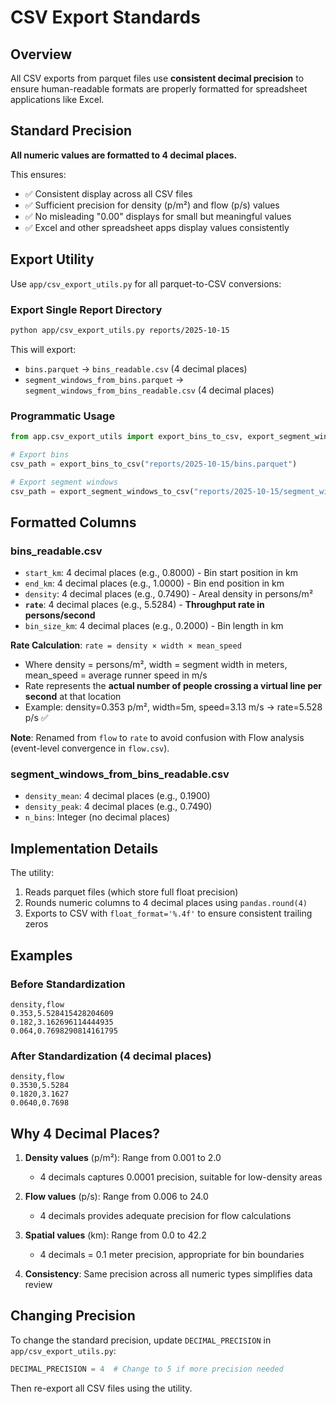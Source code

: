 # CSV Export Standards

## Overview

All CSV exports from parquet files use **consistent decimal precision** to ensure human-readable formats are properly formatted for spreadsheet applications like Excel.

## Standard Precision

**All numeric values are formatted to 4 decimal places.**

This ensures:
- ✅ Consistent display across all CSV files
- ✅ Sufficient precision for density (p/m²) and flow (p/s) values
- ✅ No misleading "0.00" displays for small but meaningful values
- ✅ Excel and other spreadsheet apps display values consistently

## Export Utility

Use `app/csv_export_utils.py` for all parquet-to-CSV conversions:

### Export Single Report Directory

```bash
python app/csv_export_utils.py reports/2025-10-15
```

This will export:
- `bins.parquet` → `bins_readable.csv` (4 decimal places)
- `segment_windows_from_bins.parquet` → `segment_windows_from_bins_readable.csv` (4 decimal places)

### Programmatic Usage

```python
from app.csv_export_utils import export_bins_to_csv, export_segment_windows_to_csv

# Export bins
csv_path = export_bins_to_csv("reports/2025-10-15/bins.parquet")

# Export segment windows
csv_path = export_segment_windows_to_csv("reports/2025-10-15/segment_windows_from_bins.parquet")
```

## Formatted Columns

### bins_readable.csv
- `start_km`: 4 decimal places (e.g., 0.8000) - Bin start position in km
- `end_km`: 4 decimal places (e.g., 1.0000) - Bin end position in km
- `density`: 4 decimal places (e.g., 0.7490) - Areal density in persons/m²
- **`rate`**: 4 decimal places (e.g., 5.5284) - **Throughput rate in persons/second**
- `bin_size_km`: 4 decimal places (e.g., 0.2000) - Bin length in km

**Rate Calculation**: `rate = density × width × mean_speed`
- Where density = persons/m², width = segment width in meters, mean_speed = average runner speed in m/s
- Rate represents the **actual number of people crossing a virtual line per second** at that location
- Example: density=0.353 p/m², width=5m, speed=3.13 m/s → rate=5.528 p/s ✅

**Note**: Renamed from `flow` to `rate` to avoid confusion with Flow analysis (event-level convergence in `flow.csv`).

### segment_windows_from_bins_readable.csv
- `density_mean`: 4 decimal places (e.g., 0.1900)
- `density_peak`: 4 decimal places (e.g., 0.7490)
- `n_bins`: Integer (no decimal places)

## Implementation Details

The utility:
1. Reads parquet files (which store full float precision)
2. Rounds numeric columns to 4 decimal places using `pandas.round(4)`
3. Exports to CSV with `float_format='%.4f'` to ensure consistent trailing zeros

## Examples

### Before Standardization
```csv
density,flow
0.353,5.528415428204609
0.182,3.162696114444935
0.064,0.7698290814161795
```

### After Standardization (4 decimal places)
```csv
density,flow
0.3530,5.5284
0.1820,3.1627
0.0640,0.7698
```

## Why 4 Decimal Places?

1. **Density values** (p/m²): Range from 0.001 to 2.0
   - 4 decimals captures 0.0001 precision, suitable for low-density areas
   
2. **Flow values** (p/s): Range from 0.006 to 24.0
   - 4 decimals provides adequate precision for flow calculations
   
3. **Spatial values** (km): Range from 0.0 to 42.2
   - 4 decimals = 0.1 meter precision, appropriate for bin boundaries

4. **Consistency**: Same precision across all numeric types simplifies data review

## Changing Precision

To change the standard precision, update `DECIMAL_PRECISION` in `app/csv_export_utils.py`:

```python
DECIMAL_PRECISION = 4  # Change to 5 if more precision needed
```

Then re-export all CSV files using the utility.

